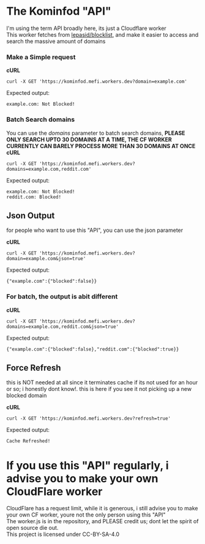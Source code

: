# The Kominfod "API"
I'm using the term API broadly here, its just a Cloudflare worker  
This worker fetches from [lepasid/blocklist](https://github.com/lepasid/blocklist), and make it easier to access and search the massive amount of domains

### Make a Simple request
**cURL**
```
curl -X GET 'https://kominfod.mefi.workers.dev?domain=example.com'
```

Expected output:
```
example.com: Not Blocked!
```

### Batch Search domains
You can use the *domains* parameter to batch search domains, **PLEASE ONLY SEARCH UPTO 30 DOMAINS AT A TIME, THE CF WORKER CURRENTLY CAN BARELY PROCESS MORE THAN 30 DOMAINS AT ONCE**
**cURL**
```
curl -X GET 'https://kominfod.mefi.workers.dev?domains=example.com,reddit.com'
```

Expected output:
```
example.com: Not Blocked!
reddit.com: Blocked!
```

## Json Output
for people who want to use this "API", you can use the json parameter

**cURL**
```
curl -X GET 'https://kominfod.mefi.workers.dev?domain=example.com&json=true'
```

Expected output:
```
{"example.com":{"blocked":false}}
```

### For batch, the output is abit different

**cURL**
```
curl -X GET 'https://kominfod.mefi.workers.dev?domains=example.com,reddit.com&json=true'
```

Expected output:
```
{"example.com":{"blocked":false},"reddit.com":{"blocked":true}}
```

## Force Refresh
this is NOT needed at all since it terminates cache if its not used for an hour or so; i honestly dont know!. this is here if you see it not picking up a new blocked domain

**cURL**
```
curl -X GET 'https://kominfod.mefi.workers.dev?refresh=true'
```

Expected output:
```
Cache Refreshed!
```

# If you use this "API" regularly, i advise you to make your own CloudFlare worker
CloudFlare has a request limit, while it is generous, i still advise you to make your own CF worker, youre not the only person using this "API"  
The worker.js is in the repository, and PLEASE credit us; dont let the spirit of open source die out.  
This project is licensed under CC-BY-SA-4.0